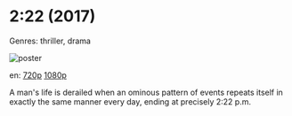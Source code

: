 # 2:22 (2017)

Genres: thriller, drama

![poster](http://image.tmdb.org/t/p/w500/aQkXOiMi7yBR3XwDbGBzDI2Tqnq.jpg)

en:
  [720p](magnet:?xt=urn:btih:B577A31288194BC9BBF09E0A16CC5740B07B3638&tr=udp://glotorrents.pw:6969/announce&tr=udp://tracker.opentrackr.org:1337/announce&tr=udp://torrent.gresille.org:80/announce&tr=udp://tracker.openbittorrent.com:80&tr=udp://tracker.coppersurfer.tk:6969&tr=udp://tracker.leechers-paradise.org:6969&tr=udp://p4p.arenabg.ch:1337&tr=udp://tracker.internetwarriors.net:1337)
  [1080p](magnet:?xt=urn:btih:0BAFF2E23A3E7A43593385DF67830430B552FE71&tr=udp://glotorrents.pw:6969/announce&tr=udp://tracker.opentrackr.org:1337/announce&tr=udp://torrent.gresille.org:80/announce&tr=udp://tracker.openbittorrent.com:80&tr=udp://tracker.coppersurfer.tk:6969&tr=udp://tracker.leechers-paradise.org:6969&tr=udp://p4p.arenabg.ch:1337&tr=udp://tracker.internetwarriors.net:1337)
  


A man's life is derailed when an ominous pattern of events repeats itself in exactly the same manner every day, ending at precisely 2:22 p.m.